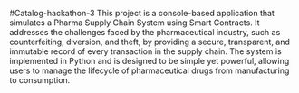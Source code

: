 #Catalog-hackathon-3
This project is a console-based application that simulates a Pharma Supply Chain System using Smart Contracts. It addresses the challenges faced by the pharmaceutical industry, such as counterfeiting, diversion, and theft, by providing a secure, transparent, and immutable record of every transaction in the supply chain. The system is implemented in Python and is designed to be simple yet powerful, allowing users to manage the lifecycle of pharmaceutical drugs from manufacturing to consumption.
